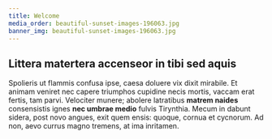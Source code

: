 ```yaml
---
title: Welcome
media_order: beautiful-sunset-images-196063.jpg
banner_img: beautiful-sunset-images-196063.jpg
---
```


## Littera matertera accenseor in tibi sed aquis

Spolieris ut flammis confusa ipse, caesa doluere vix dixit mirabile. Et animam
veniret nec capere triumphos cupidine necis mortis, vaccam erat fertis, tam
parvi. Velociter munere; abolere latratibus **matrem naides** consensistis ignes
**nec umbrae medio** fulvis Tirynthia. Mecum in dabunt sidera, post novo angues,
exit quem ensis: quoque, cornua et cycnorum. Ad non, aevo currus magno tremens,
at ima inritamen.